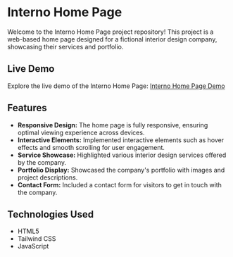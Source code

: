 # Interno Home Page

Welcome to the Interno Home Page project repository! This project is a web-based home page designed for a fictional interior design company, showcasing their services and portfolio.

## Live Demo

Explore the live demo of the Interno Home Page: [Interno Home Page Demo](https://6637bd43412073010db093d7--rococo-queijadas-a0d25e.netlify.app/)

## Features

- **Responsive Design:** The home page is fully responsive, ensuring optimal viewing experience across devices.
- **Interactive Elements:** Implemented interactive elements such as hover effects and smooth scrolling for user engagement.
- **Service Showcase:** Highlighted various interior design services offered by the company.
- **Portfolio Display:** Showcased the company's portfolio with images and project descriptions.
- **Contact Form:** Included a contact form for visitors to get in touch with the company.

## Technologies Used

- HTML5
- Tailwind CSS
- JavaScript

